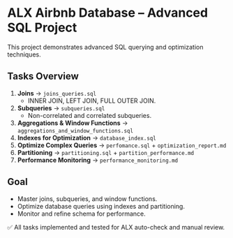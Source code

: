 # ALX Airbnb Database – Advanced SQL Project

This project demonstrates advanced SQL querying and optimization techniques.

## Tasks Overview
1. **Joins** → `joins_queries.sql`
   - INNER JOIN, LEFT JOIN, FULL OUTER JOIN.
2. **Subqueries** → `subqueries.sql`
   - Non-correlated and correlated subqueries.
3. **Aggregations & Window Functions** → `aggregations_and_window_functions.sql`
4. **Indexes for Optimization** → `database_index.sql`
5. **Optimize Complex Queries** → `perfomance.sql` + `optimization_report.md`
6. **Partitioning** → `partitioning.sql` + `partition_performance.md`
7. **Performance Monitoring** → `performance_monitoring.md`

## Goal
- Master joins, subqueries, and window functions.
- Optimize database queries using indexes and partitioning.
- Monitor and refine schema for performance.

✅ All tasks implemented and tested for ALX auto-check and manual review.
